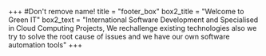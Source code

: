 +++
#Don't remove name!
title = "footer_box"
box2_title = "Welcome to Green IT"
box2_text = "International Software Development and Specialised in Cloud Computing Projects, We rechallenge existing technologies also we try to solve the root cause of issues and we have our own software automation tools"
+++
